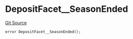 # DepositFacet__SeasonEnded
[Git Source](https://github.com/VaporFi/liquid-staking/blob/3b515db4cbed442e9d462b37141dae8e14c9c9d0/src/facets/DepositFacet.sol)


```solidity
error DepositFacet__SeasonEnded();
```

